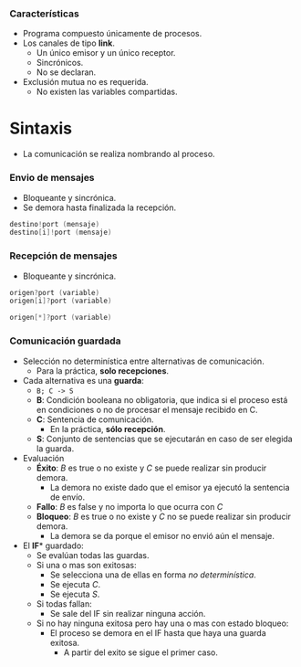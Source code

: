 ### Características
- Programa compuesto únicamente de procesos.
- Los canales de tipo **link**.
	- Un único emisor y un único receptor.
	- Sincrónicos.
	- No se declaran.
- Exclusión mutua no es requerida.
	- No existen las variables compartidas.

# Sintaxis
- La comunicación se realiza nombrando al proceso.
### Envio de mensajes
- Bloqueante y sincrónica.
- Se demora hasta finalizada la recepción.
```c
destino!port (mensaje)
destino[i]!port (mensaje)
```

### Recepción de mensajes
- Bloqueante y sincrónica.
```c
origen?port (variable)
origen[i]?port (variable)

origen[*]?port (variable)
```

### Comunicación guardada
- Selección no determinística entre alternativas de comunicación.
	- Para la práctica, **solo recepciones**.
- Cada alternativa es una **guarda**:
	- `B; C -> S`
	- **B**: Condición booleana no obligatoria, que indica si el proceso está en condiciones o no de procesar el mensaje recibido en C.
	- **C**: Sentencia de comunicación.
		- En la práctica, **sólo recepción**.
	- **S**: Conjunto de sentencias que se ejecutarán en caso de ser elegida la guarda.
- Evaluación
	- **Éxito**: *B* es true o no existe y *C* se puede realizar sin producir demora.
		- La demora no existe dado que el emisor ya ejecutó la sentencia de envío.
	- **Fallo**: *B* es false y no importa lo que ocurra con *C*
	- **Bloqueo**: *B* es true o no existe y *C* no se puede realizar sin producir demora.
		- La demora se da porque el emisor no envió aún el mensaje.
- El **IF*** guardado:
	- Se evalúan todas las guardas.
	- Si una o mas son exitosas:
		- Se selecciona una de ellas en forma *no determinística*.
		- Se ejecuta *C*.
		- Se ejecuta *S*.
	- Si todas fallan:
		- Se sale del IF sin realizar ninguna acción.
	- Si no hay ninguna exitosa pero hay una o mas con estado bloqueo:
		- El proceso se demora en el IF hasta que haya una guarda exitosa.
			- A partir del exito se sigue el primer caso.